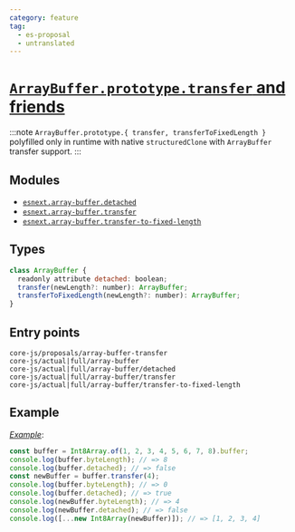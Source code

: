 ```yaml
---
category: feature
tag:
  - es-proposal
  - untranslated
---
```


# [`ArrayBuffer.prototype.transfer` and friends](#https://github.com/tc39/proposal-arraybuffer-transfer)

:::note
`ArrayBuffer.prototype.{ transfer, transferToFixedLength }` polyfilled only in runtime with native `structuredClone` with `ArrayBuffer` transfer support.
:::

## Modules

- [`esnext.array-buffer.detached`](https://github.com/zloirock/core-js/blob/master/packages/core-js/modules/esnext.array-buffer.detached.js)
- [`esnext.array-buffer.transfer`](https://github.com/zloirock/core-js/blob/master/packages/core-js/modules/esnext.array-buffer.transfer.js)
- [`esnext.array-buffer.transfer-to-fixed-length`](https://github.com/zloirock/core-js/blob/master/packages/core-js/modules/esnext.array-buffer.transfer-to-fixed-length.js)

## Types

```js
class ArrayBuffer {
  readonly attribute detached: boolean;
  transfer(newLength?: number): ArrayBuffer;
  transferToFixedLength(newLength?: number): ArrayBuffer;
}
```

## Entry points

```
core-js/proposals/array-buffer-transfer
core-js/actual|full/array-buffer
core-js/actual|full/array-buffer/detached
core-js/actual|full/array-buffer/transfer
core-js/actual|full/array-buffer/transfer-to-fixed-length
```

## Example

[_Example_](https://tinyurl.com/2y99jj9k):

```js
const buffer = Int8Array.of(1, 2, 3, 4, 5, 6, 7, 8).buffer;
console.log(buffer.byteLength); // => 8
console.log(buffer.detached); // => false
const newBuffer = buffer.transfer(4);
console.log(buffer.byteLength); // => 0
console.log(buffer.detached); // => true
console.log(newBuffer.byteLength); // => 4
console.log(newBuffer.detached); // => false
console.log([...new Int8Array(newBuffer)]); // => [1, 2, 3, 4]
```
